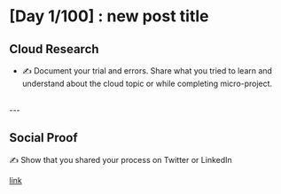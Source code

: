 <!-- This is a template you can use for quick progress days. It removes a lot of the steps we encourage you to share in the longer template 000-DAY-ARTICLE-LONG-TEMPLATE.MD-->

# [Day 1/100] : new post title


## Cloud Research

- ✍️ Document your trial and errors. Share what you tried to learn and understand about the cloud topic or while completing micro-project.

</br>
---
</br>

## Social Proof

✍️ Show that you shared your process on Twitter or LinkedIn

[link](link)

